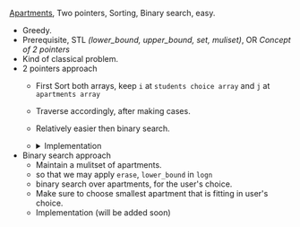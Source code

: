 [Apartments](https://cses.fi/problemset/task/1084), Two pointers, Sorting, Binary search, easy.
 - Greedy.
 - Prerequisite, STL *(lower_bound, upper_bound, set, muliset)*, OR *Concept of 2 pointers*
 - Kind of classical problem.
 - 2 pointers approach
   - First Sort both arrays, keep `i` at `students choice array` and `j` at `apartments array`
   - Traverse accordingly, after making cases.
   - Relatively easier then binary search.
   - <details>
      <summary>Implementation</summary>

      ```cpp
      int n, m, k;
      cin >> n >> m >> k;
      
      std ::vector<int> arr(n), brr(m);
      
      for (auto &i : arr) cin >> i;
      for (auto &i : brr) cin >> i;
      
      int ans = 0;
      
      sort((arr).begin(), (arr).end());
      sort((brr).begin(), (brr).end());
      
      int i = 0;
      int j = 0;
      
      while (i < n and j < m) {
          int diff = abs(brr[j] - arr[i]);
          if (brr[j] < arr[i]) {
              if (diff <= k) {
                  ans++;
                  i++, j++;
              } else {
                  j++;
              }
          } else {
              if (diff <= k) {
                  ans++;
                  i++, j++;
              } else {
                  i++;
              }    
          }
      }
      cout << ans << '\n';

      ```
      </details>
 - Binary search approach 
   - Maintain a mulitset of apartments.
   - so that we may apply `erase`, `lower_bound`  in `logn`
   - binary search over apartments, for the user's choice. 
   - Make sure to choose smallest apartment that is fitting in user's choice.
   - Implementation (will be added soon)


